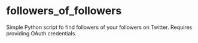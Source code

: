 # followers_of_followers

Simple Python script fo find followers of your followers on Twitter.
Requires providing OAuth credentials.
